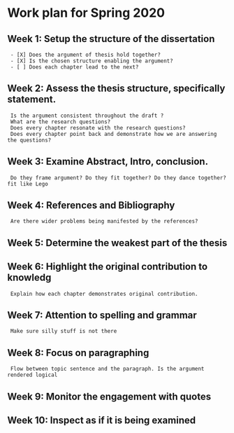#  Work plan for Spring 2020


## Week 1: Setup the structure of the dissertation 

     - [X] Does the argument of thesis hold together? 
     - [X] Is the chosen structure enabling the argument?  
     - [ ] Does each chapter lead to the next? 
     
## Week 2: Assess the thesis structure, specifically statement. 

     Is the argument consistent throughout the draft ? 
     What are the research questions? 
     Does every chapter resonate with the research questions?
     Does every chapter point back and demonstrate how we are answering the questions?

## Week 3: Examine Abstract, Intro, conclusion. 
     Do they frame argument? Do they fit together? Do they dance together? fit like Lego

## Week 4: References and Bibliography  
     Are there wider problems being manifested by the references? 

## Week 5: Determine the weakest part of the thesis
              
## Week 6: Highlight the original contribution to knowledg
     Explain how each chapter demonstrates original contribution. 

## Week 7: Attention to spelling and grammar
     Make sure silly stuff is not there

## Week 8: Focus on paragraphing
     Flow between topic sentence and the paragraph. Is the argument rendered logical

## Week 9: Monitor the engagement with quotes 

## Week 10: Inspect as if it is being examined 
